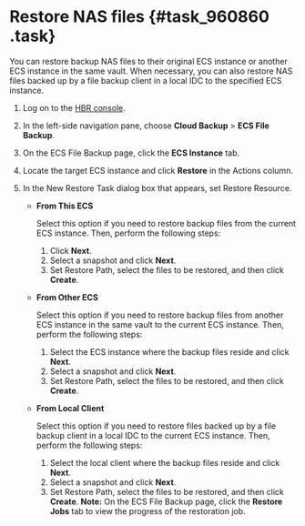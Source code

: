 # Restore NAS files {#task_960860 .task}

You can restore backup NAS files to their original ECS instance or another ECS instance in the same vault. When necessary, you can also restore NAS files backed up by a file backup client in a local IDC to the specified ECS instance.

1.  Log on to the [HBR console](https://hbr.console.aliyun.com).
2.  In the left-side navigation pane, choose **Cloud Backup** \> **ECS File Backup**.
3.  On the ECS File Backup page, click the **ECS Instance** tab.
4.  Locate the target ECS instance and click **Restore** in the Actions column.
5.  In the New Restore Task dialog box that appears, set Restore Resource. 

    -   **From This ECS** 

        Select this option if you need to restore backup files from the current ECS instance. Then, perform the following steps:

        1.  Click **Next**.
        2.  Select a snapshot and click **Next**.
        3.  Set Restore Path, select the files to be restored, and then click **Create**.
    -   **From Other ECS** 

        Select this option if you need to restore backup files from another ECS instance in the same vault to the current ECS instance. Then, perform the following steps:

        1.  Select the ECS instance where the backup files reside and click **Next**.
        2.  Select a snapshot and click **Next**.
        3.  Set Restore Path, select the files to be restored, and then click **Create**.
    -   **From Local Client** 

        Select this option if you need to restore files backed up by a file backup client in a local IDC to the current ECS instance. Then, perform the following steps:

        1.  Select the local client where the backup files reside and click **Next**.
        2.  Select a snapshot and click **Next**.
        3.  Set Restore Path, select the files to be restored, and then click **Create**.
    **Note:** On the ECS File Backup page, click the **Restore Jobs** tab to view the progress of the restoration job.


